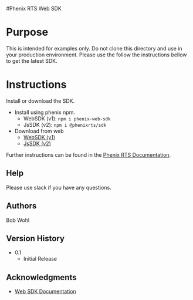 #Phenix RTS Web SDK

# Purpose

This is intended for examples only. Do not clone this directory and use in your production environment. Please use the follow the instructions bellow to get the latest SDK.

# Instructions

Install or download the SDK.

- Install using phenix npm.
  - WebSDK (v1): `npm i phenix-web-sdk`
  - JsSDK (v2): `npm i @phenixrts/sdk`
- Download from web
  - [WebSDK (v1)](https://dl.phenixrts.com/WebSDK/)
  - [JsSDK (v2)](https://dl.phenixrts.com/JsSDK/)

Further instructions can be found in the [Phenix RTS Documentation](https://phenixrts.com/docs/sdk_ref/web/).

## Help

Please use slack if you have any questions.

## Authors

Bob Wohl

## Version History

- 0.1
  - Initial Release

## Acknowledgments

- [Web SDK Documentation](https://phenixrts.com/docs/sdk_ref/web/)
